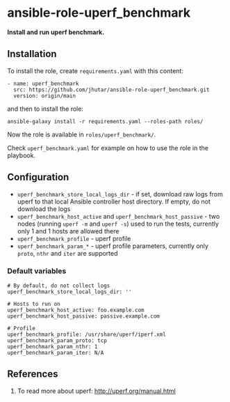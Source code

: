 # ansible-role-uperf_benchmark

**Install and run uperf benchmark.**


## Installation

To install the role, create `requirements.yaml` with this content:

    - name: uperf_benchmark
      src: https://github.com/jhutar/ansible-role-uperf_benchmark.git
      version: origin/main

and then to install the role:

    ansible-galaxy install -r requirements.yaml --roles-path roles/

Now the role is available in `roles/uperf_benchmark/`.

Check `uperf_benchmark.yaml` for example on how to use the role in the playbook.


## Configuration

* `uperf_benchmark_store_local_logs_dir` - if set, download raw logs from uperf to that local Ansible controller host directory. If empty, do not download the logs
* `uperf_benchmark_host_active` and `uperf_benchmark_host_passive` - two nodes (running `uperf -m` and `uperf -s`) used to run the tests, currently only 1 and 1 hosts are allowed there
* `uperf_benchmark_profile` - uperf profile
* `uperf_benchmark_param_*` - uperf profile parameters, currently only `proto`, `nthr` and `iter` are supported

### Default variables

```
# By default, do not collect logs
uperf_benchmark_store_local_logs_dir: ''

# Hosts to run on
uperf_benchmark_host_active: foo.example.com
uperf_benchmark_host_passive: passive.example.com

# Profile
uperf_benchmark_profile: /usr/share/uperf/iperf.xml
uperf_benchmark_param_proto: tcp
uperf_benchmark_param_nthr: 1
uperf_benchmark_param_iter: N/A
```


## References

1. To read more about uperf: http://uperf.org/manual.html
